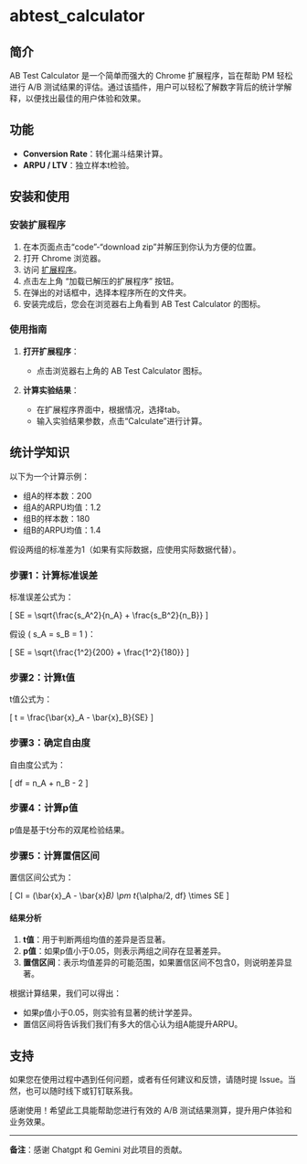 # abtest_calculator

## 简介

AB Test Calculator 是一个简单而强大的 Chrome 扩展程序，旨在帮助 PM 轻松进行 A/B 测试结果的评估。通过该插件，用户可以轻松了解数字背后的统计学解释，以便找出最佳的用户体验和效果。

## 功能

- **Conversion Rate**：转化漏斗结果计算。
- **ARPU / LTV**：独立样本t检验。

## 安装和使用

### 安装扩展程序

1. 在本页面点击“code”-“download zip”并解压到你认为方便的位置。
2. 打开 Chrome 浏览器。
3. 访问 [扩展程序](chrome://extensions/)。
4. 点击左上角 “加载已解压的扩展程序” 按钮。
5. 在弹出的对话框中，选择本程序所在的文件夹。
6. 安装完成后，您会在浏览器右上角看到 AB Test Calculator 的图标。

### 使用指南

1. **打开扩展程序**：
    - 点击浏览器右上角的 AB Test Calculator 图标。

2. **计算实验结果**：
    - 在扩展程序界面中，根据情况，选择tab。
    - 输入实验结果参数，点击“Calculate”进行计算。

## 统计学知识

以下为一个计算示例：

- 组A的样本数：200
- 组A的ARPU均值：1.2
- 组B的样本数：180
- 组B的ARPU均值：1.4

假设两组的标准差为1（如果有实际数据，应使用实际数据代替）。

### 步骤1：计算标准误差

标准误差公式为：

\[
SE = \sqrt{\frac{s_A^2}{n_A} + \frac{s_B^2}{n_B}}
\]

假设 \( s_A = s_B = 1 \)：

\[
SE = \sqrt{\frac{1^2}{200} + \frac{1^2}{180}}
\]

### 步骤2：计算t值

t值公式为：

\[
t = \frac{\bar{x}_A - \bar{x}_B}{SE}
\]

### 步骤3：确定自由度

自由度公式为：

\[
df = n_A + n_B - 2
\]

### 步骤4：计算p值

p值是基于t分布的双尾检验结果。

### 步骤5：计算置信区间

置信区间公式为：

\[
CI = (\bar{x}_A - \bar{x}_B) \pm t_{\alpha/2, df} \times SE
\]

#### 结果分析

1. **t值**：用于判断两组均值的差异是否显著。
2. **p值**：如果p值小于0.05，则表示两组之间存在显著差异。
3. **置信区间**：表示均值差异的可能范围，如果置信区间不包含0，则说明差异显著。

根据计算结果，我们可以得出：

- 如果p值小于0.05，则实验有显著的统计学差异。
- 置信区间将告诉我们我们有多大的信心认为组A能提升ARPU。

## 支持

如果您在使用过程中遇到任何问题，或者有任何建议和反馈，请随时提 Issue。当然，也可以随时线下或钉钉联系我。

感谢使用！希望此工具能帮助您进行有效的 A/B 测试结果测算，提升用户体验和业务效果。

---

**备注**：感谢 Chatgpt 和 Gemini 对此项目的贡献。